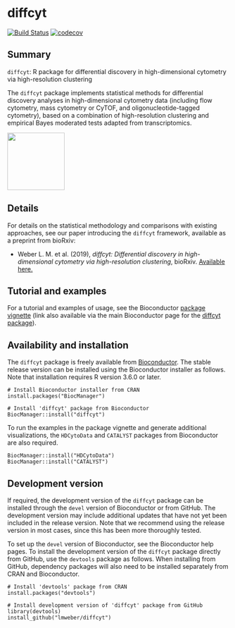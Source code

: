# diffcyt

[![Build Status](https://travis-ci.org/lmweber/diffcyt.svg?branch=master)](https://travis-ci.org/lmweber/diffcyt)
[![codecov](https://codecov.io/gh/lmweber/diffcyt/branch/master/graph/badge.svg)](https://codecov.io/gh/lmweber/diffcyt)


## Summary

`diffcyt`: R package for differential discovery in high-dimensional cytometry via high-resolution clustering

The `diffcyt` package implements statistical methods for differential discovery analyses in high-dimensional cytometry data (including flow cytometry, mass cytometry or CyTOF, and oligonucleotide-tagged cytometry), based on a combination of high-resolution clustering and empirical Bayes moderated tests adapted from transcriptomics.

<p> <img src="vignettes/diffcyt.png" width="130"/> </p>


## Details

For details on the statistical methodology and comparisons with existing approaches, see our paper introducing the `diffcyt` framework, available as a preprint from bioRxiv:

- Weber L. M. et al. (2019), *diffcyt: Differential discovery in high-dimensional cytometry via high-resolution clustering*, bioRxiv. [Available here.](https://www.biorxiv.org/content/10.1101/349738v3)


## Tutorial and examples

For a tutorial and examples of usage, see the Bioconductor [package vignette](http://bioconductor.org/packages/release/bioc/vignettes/diffcyt/inst/doc/diffcyt_workflow.html) (link also available via the main Bioconductor page for the [diffcyt package](http://bioconductor.org/packages/diffcyt)).


## Availability and installation

The `diffcyt` package is freely available from [Bioconductor](http://bioconductor.org/packages/diffcyt). The stable release version can be installed using the Bioconductor installer as follows. Note that installation requires R version 3.6.0 or later.

```{r}
# Install Bioconductor installer from CRAN
install.packages("BiocManager")

# Install 'diffcyt' package from Bioconductor
BiocManager::install("diffcyt")
```


To run the examples in the package vignette and generate additional visualizations, the `HDCytoData` and `CATALYST` packages from Bioconductor are also required.

```{r}
BiocManager::install("HDCytoData")
BiocManager::install("CATALYST")
```


## Development version

If required, the development version of the `diffcyt` package can be installed through the `devel` version of Bioconductor or from GitHub. The development version may include additional updates that have not yet been included in the release version. Note that we recommend using the release version in most cases, since this has been more thoroughly tested.

To set up the `devel` version of Bioconductor, see the Bioconductor help pages. To install the development version of the `diffcyt` package directly from GitHub, use the `devtools` package as follows. When installing from GitHub, dependency packages will also need to be installed separately from CRAN and Bioconductor.

```{r}
# Install 'devtools' package from CRAN
install.packages("devtools")

# Install development version of 'diffcyt' package from GitHub
library(devtools)
install_github("lmweber/diffcyt")
```

